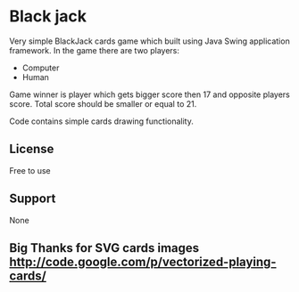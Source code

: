 Black jack
==========

Very simple BlackJack cards game which built using Java Swing application framework.
In the game there are two players:
- Computer
- Human

Game winner is player which gets bigger score then 17 and opposite players score. 
Total score should be smaller or equal to 21.

Code contains simple cards drawing functionality.

License
------

Free to use 

Support
------

None

Big Thanks for SVG cards images http://code.google.com/p/vectorized-playing-cards/
------

